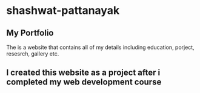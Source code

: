 # shashwat-pattanayak

## My Portfolio

The is a website that contains all of my details including education, porject, resesrch, gallery etc.

## I created this website as a project after i completed my web development course
